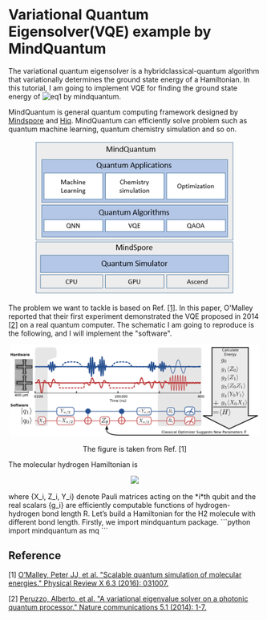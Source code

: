 # Variational Quantum Eigensolver(VQE) example by MindQuantum
The variational quantum eigensolver is a hybridclassical-quantum algorithm that variationally determines the ground state energy of a Hamiltonian. In this tutorial, I am going to implement VQE for finding the ground state energy of ![eq1](https://render.githubusercontent.com/render/math?math=\color{green}H_2) by mindquantum.

MindQuantum is general quantum computing framework designed by [Mindspore](https://www.mindspore.cn/en) and [Hiq](https://hiq.huaweicloud.com/). MindQuantum can efficiently solve problem such as quantum machine learning, quantum chemistry simulation and so on.

<p align="center">
  <img width="400" src="mindquantum.png" alt="MindQuantum Architecture">
</p>

The problem we want to tackle is based on Ref. [[1]](#1). In this paper, O'Malley reported that their first experiment demonstrated the VQE proposed in 2014 [[2]](#2) on a real quantum computer. The schematic I am going to reproduce is the following, and I will implement the "software".

<p align="center">
  <img width="500" src="images/vqe_diagram.svg" alt="vqe">
</p>
<p align="center"> The figure is taken from Ref. [1] </p>

The molecular hydrogen Hamiltonian is 
<p align="center"> <img src="https://render.githubusercontent.com/render/math?math=%5Ccolor%7Bgreen%7DH%3Dg_%7B0%7DI%20%2B%20g_%7B1%7DZ_%7B0%7D%2Bg_%7B2%7DZ_%7B0%7DZ_%7B1%7D%2Bg_%7B3%7DZ_%7B0%7DZ_%7B1%7D%2Bg_%7B4%7DY_%7B0%7DY_%7B1%7D%2Bg_%7B5%7DX_%7B0%7DX_%7B1%7D"> </p>
where {X_i, Z_i, Y_i} denote Pauli matrices acting on the *i*th qubit and the real scalars {g_i} are efficiently computable functions of hydrogen-hydrogen bond length R. Let’s build a Hamiltonian for the H2 molecule with different bond length. Firstly, we import mindquantum package.
```python
  import mindquantum as mq
```









## Reference
<a id="1">[1]</a> 
[O’Malley, Peter JJ, et al. "Scalable quantum simulation of molecular energies." Physical Review X 6.3 (2016): 031007.](https://journals.aps.org/prx/abstract/10.1103/PhysRevX.6.031007)

<a id="2">[2]</a>
[Peruzzo, Alberto, et al. "A variational eigenvalue solver on a photonic quantum processor." Nature communications 5.1 (2014): 1-7.](https://www.nature.com/articles/ncomms5213)
